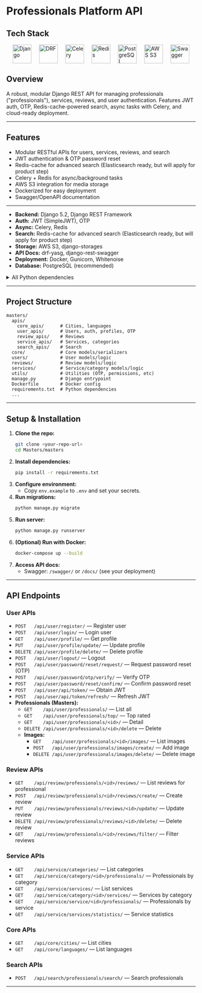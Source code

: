 # Professionals Platform API

## Tech Stack

<div style="display: flex; justify-content: center; align-items: center; gap: 20px;">
  <img src="static/django.png" alt="Django" height="50" />
  <img src="static/drf.png" alt="DRF" height="50" />
  <img src="static/celery.png" alt="Celery" height="50" />
  <img src="static/redis.png" alt="Redis" height="50" />
  <img src="static/postgresql.png" alt="PostgreSQL" height="50" />
  <img src="static/aws_s3.png" alt="AWS S3" height="50" />
  <img src="static/swagger.png" alt="Swagger" height="50" />
</div>

## Overview
A robust, modular Django REST API for managing professionals ("professionals"), services, reviews, and user authentication. Features JWT auth, OTP, Redis-cache-powered search, async tasks with Celery, and cloud-ready deployment.

---


## Features
- Modular RESTful APIs for users, services, reviews, and search
- JWT authentication & OTP password reset
- Redis-cache for advanced search (Elasticsearch ready, but will apply for product step)
- Celery + Redis for async/background tasks
- AWS S3 integration for media storage
- Dockerized for easy deployment
- Swagger/OpenAPI documentation

---



- **Backend:** Django 5.2, Django REST Framework
- **Auth:** JWT (SimpleJWT), OTP
- **Async:** Celery, Redis
- **Search:** Redis-cache for advanced search (Elasticsearch ready, but will apply for product step)
- **Storage:** AWS S3, django-storages
- **API Docs:** drf-yasg, django-rest-swagger
- **Deployment:** Docker, Gunicorn, Whitenoise
- **Database:** PostgreSQL (recommended)

<details>
<summary>All Python dependencies</summary>

```
# requirements.txt (partial)
Django==5.2.1
djangorestframework==3.16.0
djangorestframework_simplejwt==5.5.0
celery==5.5.2
redis==6.1.0
django-elasticsearch-dsl==8.0
elasticsearch==8.18.1
django-storages==1.14.6
boto3==1.34.103
gunicorn==23.0.0
psycopg2-binary==2.9.10
# ... see requirements.txt for full list
```
</details>

---

## Project Structure
```
masters/
  apis/
    core_apis/      # Cities, languages
    user_apis/      # Users, auth, profiles, OTP
    review_apis/    # Reviews
    service_apis/   # Services, categories
    search_apis/    # Search
  core/             # Core models/serializers
  users/            # User models/logic
  reviews/          # Review models/logic
  services/         # Service/category models/logic
  utils/            # Utilities (OTP, permissions, etc)
  manage.py         # Django entrypoint
  Dockerfile        # Docker config
  requirements.txt  # Python dependencies
  ...
```

---

## Setup & Installation
1. **Clone the repo:**
   ```bash
   git clone <your-repo-url>
   cd Masters/masters
   ```
2. **Install dependencies:**
   ```bash
   pip install -r requirements.txt
   ```
3. **Configure environment:**
   - Copy `env.example` to `.env` and set your secrets.
4. **Run migrations:**
   ```bash
   python manage.py migrate
   ```
5. **Run server:**
   ```bash
   python manage.py runserver
   ```
6. **(Optional) Run with Docker:**
   ```bash
   docker-compose up --build
   ```
7. **Access API docs:**
   - Swagger: `/swagger/` or `/docs/` (see your deployment)

---

## API Endpoints

### User APIs
- `POST   /api/user/register/` — Register user
- `POST   /api/user/login/` — Login user
- `GET    /api/user/profile/` — Get profile
- `PUT    /api/user/profile/update/` — Update profile
- `DELETE /api/user/profile/delete/` — Delete profile
- `POST   /api/user/logout/` — Logout
- `POST   /api/user/password/reset/request/` — Request password reset (OTP)
- `POST   /api/user/password/otp/verify/` — Verify OTP
- `POST   /api/user/password/reset/confirm/` — Confirm password reset
- `POST   /api/user/api/token/` — Obtain JWT
- `POST   /api/user/api/token/refresh/` — Refresh JWT
- **Professionals (Masters):**
  - `GET    /api/user/professionals/` — List all
  - `GET    /api/user/professionals/top/` — Top rated
  - `GET    /api/user/professionals/<id>/` — Detail
  - `DELETE /api/user/professionals/<id>/delete` — Delete
  - **Images:**
    - `GET    /api/user/professionals/<id>/images/` — List images
    - `POST   /api/user/professionals/images/create/` — Add image
    - `DELETE /api/user/professionals/images/delete/` — Delete image

### Review APIs
- `GET    /api/review/professionals/<id>/reviews/` — List reviews for professional
- `POST   /api/review/professionals/<id>/reviews/create/` — Create review
- `PUT    /api/review/professionals/reviews/<id>/update/` — Update review
- `DELETE /api/review/professionals/reviews/<id>/delete/` — Delete review
- `GET    /api/review/professionals/<id>/reviews/filter/` — Filter reviews

### Service APIs
- `GET    /api/service/categories/` — List categories
- `GET    /api/service/category/<id>/professionals/` — Professionals by category
- `GET    /api/service/services/` — List services
- `GET    /api/service/category/<id>/services/` — Services by category
- `GET    /api/service/service/<id>/professionals/` — Professionals by service
- `GET    /api/service/services/statistics/` — Service statistics

### Core APIs
- `GET    /api/core/cities/` — List cities
- `GET    /api/core/languages/` — List languages

### Search APIs
- `POST   /api/search/professionals/search/` — Search professionals

---

